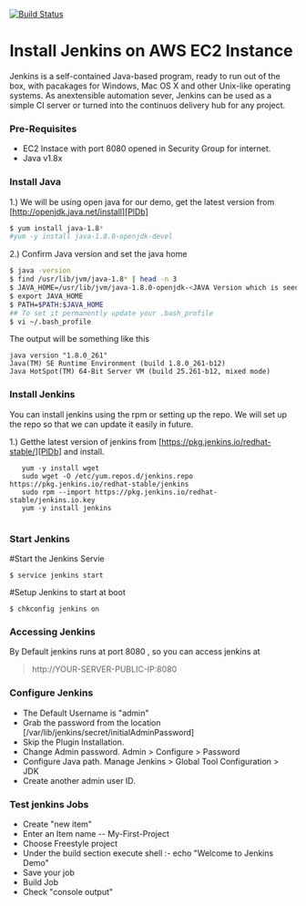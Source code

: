 [![Build Status](https://travis-ci.org/joemccann/dillinger.svg?branch=master)](https://travis-ci.org/joemccann/dillinger)

# Install Jenkins on AWS EC2 Instance
Jenkins is a self-contained Java-based program, ready to run out of the box, with pacakages for Windows, Mac OS X and other Unix-like operating systems. As anextensible automation sever, Jenkins can be used as a simple CI server or turned into the continuos delivery hub for any project.


### Pre-Requisites

- EC2 Instace with port 8080 opened in Security Group for internet.
- Java v1.8x

### Install Java

1.) We will be using open java for our demo, get the latest version from [http://openjdk.java.net/install][PlDb]

```sh
$ yum install java-1.8*
#yum -y install java-1.8.0-openjdk-devel
```
2.) Confirm Java version and set the java home

```sh
$ java -version
$ find /usr/lib/jvm/java-1.8* | head -n 3
$ JAVA_HOME=/usr/lib/jvm/java-1.8.0-openjdk-<JAVA Version which is seen in the above output>
$ export JAVA_HOME
$ PATH=$PATH:$JAVA_HOME
## To set it permanently update your .bash_profile
$ vi ~/.bash_profile
```

The output will be something like this 
```
java version "1.8.0_261"
Java(TM) SE Runtime Environment (build 1.8.0_261-b12)
Java HotSpot(TM) 64-Bit Server VM (build 25.261-b12, mixed mode)
```

### Install Jenkins

You can install jenkins using the rpm or setting up the repo. We will set up the repo so that we can update it easily in future.

1.) Getthe latest version of jenkins from [https://pkg.jenkins.io/redhat-stable/][PlDb] and install.
   ```
      yum -y install wget
      sudo wget -O /etc/yum.repos.d/jenkins.repo https://pkg.jenkins.io/redhat-stable/jenkins
      sudo rpm --import https://pkg.jenkins.io/redhat-stable/jenkins.io.key
      yum -y install jenkins
      
```
   ### Start Jenkins
   
   #Start the Jenkins Servie
   
    $ service jenkins start
    
   #Setup Jenkins to start at boot
   
    $ chkconfig jenkins on 
    
### Accessing Jenkins
By Default jenkins runs at port 8080 , so you can access jenkins at

>http://YOUR-SERVER-PUBLIC-IP:8080

### Configure Jenkins
- The Default Username is "admin"
- Grab the password from the location [/var/lib/jenkins/secret/initialAdminPassword]
- Skip the Plugin Installation.
- Change Admin password.
          Admin > Configure > Password
- Configure Java path.
          Manage Jenkins > Global Tool Configuration > JDK
- Create another admin user ID.
 
### Test jenkins Jobs
- Create "new item"
- Enter an Item name -- My-First-Project
- Choose Freestyle project
- Under the build section execute shell :- echo "Welcome to Jenkins Demo"
- Save your job
- Build Job
- Check "console output"


